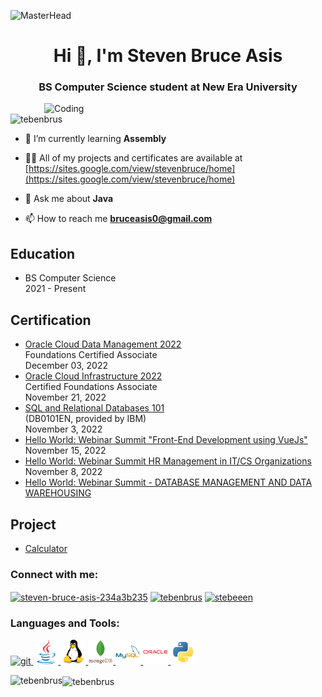 ![MasterHead](https://th.bing.com/th/id/R.a79358d076a742d2527c867f5c31e422?rik=AaRH0LOTNVsjYw&riu=http%3a%2f%2fcrawforduniversity.edu.ng%2fconas%2fwp-content%2fuploads%2f2020%2f06%2fcomputer-science-header-1024x370.jpg&ehk=aaIl9gb0I1wIuePUmW312mJNtEZp3GEoV3bYp4qBsCU%3d&risl=&pid=ImgRaw&r=0)
<h1 align="center">Hi 👋, I'm Steven Bruce Asis</h1>
<h3 align="center">BS Computer Science student at New Era University</h3>
<img align="right" alt="Coding" width= "450" src="https://cdn.dribbble.com/users/2131993/screenshots/4948736/thoughtworks-gif_dribbble.gif">

<p align="left"> <img src="https://komarev.com/ghpvc/?username=tebenbrus&label=Profile%20views&color=0e75b6&style=flat" alt="tebenbrus" /> </p>


- 🌱 I’m currently learning **Assembly**

- 👨‍💻 All of my projects and certificates are available at [https://sites.google.com/view/stevenbruce/home](https://sites.google.com/view/stevenbruce/home)

- 💬 Ask me about **Java**

- 📫 How to reach me **bruceasis0@gmail.com**


## Education
- BS Computer Science <br>2021 - Present

## Certification
- [Oracle Cloud Data Management 2022](https://drive.google.com/file/d/1mOaB4KAcMN7a6TzqJLG5okRqcYjBXztQ/view?usp=sharing)
  <br>Foundations Certified Associate
  <br> December 03, 2022
- [Oracle Cloud Infrastructure 2022](https://drive.google.com/file/d/11dtvOKSEVSXHvJawIPViCkoYhPWpnA9_/view?usp=sharing)
  <br>Certified Foundations Associate
  <br>November 21, 2022
- [SQL and Relational Databases 101](https://courses.cognitiveclass.ai/certificates/ab719190ae79449db125aa87b45bbae1)
	<br>(DB0101EN, provided by IBM)
	<br>November 3, 2022
- [Hello World: Webinar Summit "Front-End Development using VueJs"](https://drive.google.com/file/d/1e3jtpFuWpP3CGofry4Vpgof44sF_UHwb/view?usp=sharing)
  <br>November 15, 2022
- [Hello World: Webinar Summit HR Management in IT/CS Organizations](https://drive.google.com/file/d/1L7FT9U_cBR77BmS4EQYsMU3gMwCLgkOI/view?usp=sharing)
  <br>November 8, 2022
- [Hello World: Webinar Summit - DATABASE MANAGEMENT AND DATA WAREHOUSING](https://drive.google.com/file/d/1ONXiLgnGx9NU4Fg9Z9rrdDthBM4XZLSj/view?usp=sharing)

## Project
- [Calculator](https://sites.google.com/view/stevenbruce/project)
 
  


<h3 align="left">Connect with me:</h3>
<p align="left">
<a href="https://linkedin.com/in/steven-bruce-asis-234a3b235" target="blank"><img align="center" src="https://raw.githubusercontent.com/rahuldkjain/github-profile-readme-generator/master/src/images/icons/Social/linked-in-alt.svg" alt="steven-bruce-asis-234a3b235" height="30" width="40" /></a>
<a href="https://fb.com/tebenbrus" target="blank"><img align="center" src="https://raw.githubusercontent.com/rahuldkjain/github-profile-readme-generator/master/src/images/icons/Social/facebook.svg" alt="tebenbrus" height="30" width="40" /></a>
<a href="https://instagram.com/stebeeen" target="blank"><img align="center" src="https://raw.githubusercontent.com/rahuldkjain/github-profile-readme-generator/master/src/images/icons/Social/instagram.svg" alt="stebeeen" height="30" width="40" /></a>
</p>

<h3 align="left">Languages and Tools:</h3>
<p align="left"> <a href="https://git-scm.com/" target="_blank" rel="noreferrer"> <img src="https://www.vectorlogo.zone/logos/git-scm/git-scm-icon.svg" alt="git" width="40" height="40"/> </a> <a href="https://www.java.com" target="_blank" rel="noreferrer"> <img src="https://raw.githubusercontent.com/devicons/devicon/master/icons/java/java-original.svg" alt="java" width="40" height="40"/> </a> <a href="https://www.linux.org/" target="_blank" rel="noreferrer"> <img src="https://raw.githubusercontent.com/devicons/devicon/master/icons/linux/linux-original.svg" alt="linux" width="40" height="40"/> </a> <a href="https://www.mongodb.com/" target="_blank" rel="noreferrer"> <img src="https://raw.githubusercontent.com/devicons/devicon/master/icons/mongodb/mongodb-original-wordmark.svg" alt="mongodb" width="40" height="40"/> </a> <a href="https://www.mysql.com/" target="_blank" rel="noreferrer"> <img src="https://raw.githubusercontent.com/devicons/devicon/master/icons/mysql/mysql-original-wordmark.svg" alt="mysql" width="40" height="40"/> </a> <a href="https://www.oracle.com/" target="_blank" rel="noreferrer"> <img src="https://raw.githubusercontent.com/devicons/devicon/master/icons/oracle/oracle-original.svg" alt="oracle" width="40" height="40"/> </a> <a href="https://www.python.org" target="_blank" rel="noreferrer"> <img src="https://raw.githubusercontent.com/devicons/devicon/master/icons/python/python-original.svg" alt="python" width="40" height="40"/> </a> </p>

<p><img align="left" src="https://github-readme-stats.vercel.app/api/top-langs?username=tebenbrus&show_icons=true&locale=en&layout=compact" alt="tebenbrus" /></p>



<p><img align="center" src="https://github-readme-streak-stats.herokuapp.com/?user=tebenbrus&" alt="tebenbrus" /></p>




